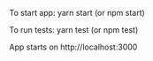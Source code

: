 To start app:
yarn start (or npm start)

To run tests:
yarn test (or npm test)

App starts on http://localhost:3000